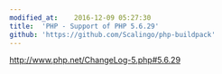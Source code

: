```yaml
---
modified_at:	2016-12-09 05:27:30
title:	'PHP - Support of PHP 5.6.29'
github: 'https://github.com/Scalingo/php-buildpack'
---
```


http://www.php.net/ChangeLog-5.php#5.6.29
